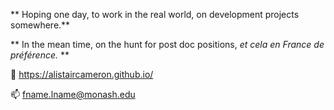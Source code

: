 ** Hoping one day, to work in the real world, on development projects somewhere.** 


** In the mean time, on the hunt for post doc positions, _et cela en France de préférence._ **



🌱 https://alistaircameron.github.io/

📫 fname.lname@monash.edu
